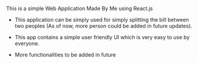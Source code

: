 This is a simple Web Application Made By Me using React.js

- This application can be simply used for simply splitting the bill between two peoples (As of now, more person could be added in future updates).

- This app contains a simple user friendly UI which is very easy to use by everyone.

- More functionalities to be added in future
